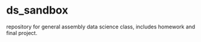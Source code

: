 # ds_sandbox
repository for general assembly data science class, includes homework and final project. 
